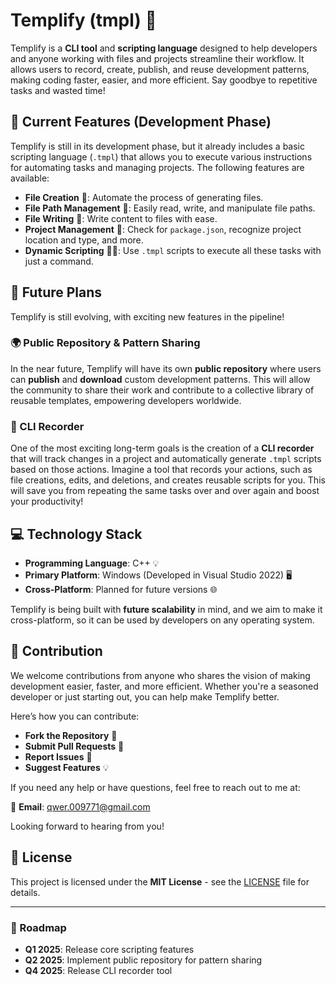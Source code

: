 
# Templify (tmpl) 🚀

Templify is a **CLI tool** and **scripting language** designed to help developers and anyone working with files and projects streamline their workflow. It allows users to record, create, publish, and reuse development patterns, making coding faster, easier, and more efficient. Say goodbye to repetitive tasks and wasted time!

## 🌱 Current Features (Development Phase)

Templify is still in its development phase, but it already includes a basic scripting language (`.tmpl`) that allows you to execute various instructions for automating tasks and managing projects. The following features are available:

- **File Creation** 📂: Automate the process of generating files.
- **File Path Management** 📁: Easily read, write, and manipulate file paths.
- **File Writing** 📝: Write content to files with ease.
- **Project Management** 🔧: Check for `package.json`, recognize project location and type, and more.
- **Dynamic Scripting** 🧑‍💻: Use `.tmpl` scripts to execute all these tasks with just a command.

## 🚀 Future Plans

Templify is still evolving, with exciting new features in the pipeline!

### 🌍 Public Repository & Pattern Sharing

In the near future, Templify will have its own **public repository** where users can **publish** and **download** custom development patterns. This will allow the community to share their work and contribute to a collective library of reusable templates, empowering developers worldwide.

### 🔄 CLI Recorder

One of the most exciting long-term goals is the creation of a **CLI recorder** that will track changes in a project and automatically generate `.tmpl` scripts based on those actions. Imagine a tool that records your actions, such as file creations, edits, and deletions, and creates reusable scripts for you. This will save you from repeating the same tasks over and over again and boost your productivity!

## 💻 Technology Stack

- **Programming Language**: C++ 💡
- **Primary Platform**: Windows (Developed in Visual Studio 2022) 🖥️
- **Cross-Platform**: Planned for future versions 🌐

Templify is being built with **future scalability** in mind, and we aim to make it cross-platform, so it can be used by developers on any operating system.

## 🙌 Contribution

We welcome contributions from anyone who shares the vision of making development easier, faster, and more efficient. Whether you're a seasoned developer or just starting out, you can help make Templify better. 

Here’s how you can contribute:

- **Fork the Repository** 🔨
- **Submit Pull Requests** 🔁
- **Report Issues** 🚨
- **Suggest Features** 💡

If you need any help or have questions, feel free to reach out to me at:

📧 **Email**: [qwer.009771@gmail.com](mailto:qwer.009771@gmail.com)

Looking forward to hearing from you!

## 📜 License

This project is licensed under the **MIT License** - see the [LICENSE](LICENSE) file for details.

---

### 📅 Roadmap

- **Q1 2025**: Release core scripting features
- **Q2 2025**: Implement public repository for pattern sharing
- **Q4 2025**: Release CLI recorder tool
